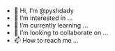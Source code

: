 - 👋 Hi, I’m @pyshdady
- 👀 I’m interested in ...
- 🌱 I’m currently learning ...
- 💞️ I’m looking to collaborate on ...
- 📫 How to reach me ...

<!---
pyshdady/pyshdady is a ✨ special ✨ repository because its `README.md` (this file) appears on your GitHub profile.
You can click the Preview link to take a look at your changes.
--->
